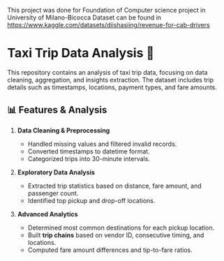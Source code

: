 This project was done for Foundation of Computer science project in University of Milano-Bicocca
Dataset can be found in https://www.kaggle.com/datasets/diishasiing/revenue-for-cab-drivers


# Taxi Trip Data Analysis 🚖
This repository contains an analysis of taxi trip data, focusing on data cleaning, aggregation, and insights extraction. The dataset includes trip details such as timestamps, locations, payment types, and fare amounts.

## 📊 Features & Analysis
1. **Data Cleaning & Preprocessing**
   - Handled missing values and filtered invalid records.
   - Converted timestamps to datetime format.
   - Categorized trips into 30-minute intervals.

2. **Exploratory Data Analysis**
   - Extracted trip statistics based on distance, fare amount, and passenger count.
   - Identified top pickup and drop-off locations.

3. **Advanced Analytics**
   - Determined most common destinations for each pickup location.
   - Built **trip chains** based on vendor ID, consecutive timing, and locations.
   - Computed fare amount differences and tip-to-fare ratios.
